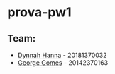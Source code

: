 # prova-pw1

## Team:

- [Dynnah Hanna](https://github.com/dynnah) - 20181370032
- [George Gomes](https://github.com/georgegomesq) - 20142370163
